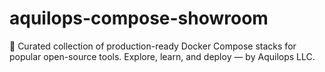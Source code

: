 # aquilops-compose-showroom
🚀 Curated collection of production-ready Docker Compose stacks for popular open-source tools. Explore, learn, and deploy — by Aquilops LLC.
